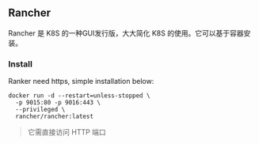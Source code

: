 ## Rancher

Rancher 是 K8S 的一种GUI发行版，大大简化 K8S 的使用。它可以基于容器安装。

### Install

Ranker need https, simple installation below:

```
docker run -d --restart=unless-stopped \
  -p 9015:80 -p 9016:443 \
  --privileged \
  rancher/rancher:latest
```

> 它需直接访问 HTTP 端口
